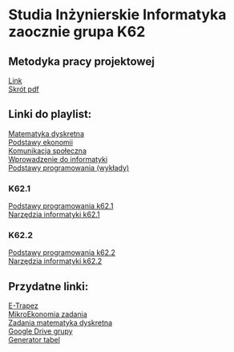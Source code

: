 # Studia Inżynierskie Informatyka zaocznie grupa K62

## Metodyka pracy projektowej 
[Link](https://www.youtube.com/watch?v=FxPeSfvr6kI)\
[Skrót pdf](https://drive.google.com/file/d/1GSoLuVZAFY45fX07p7kuLWoF6WvM8IUR/view?usp=sharing)

## Linki do playlist:
[Matematyka dyskretna](https://www.youtube.com/playlist?list=PLxJh4IIn0QjoxA0lcmLl0kIsIdMPY5vMb)\
[Podstawy ekonomii](https://www.youtube.com/playlist?list=PLxJh4IIn0QjrWYpCtBh6ZOAgsRyMMoLqR)\
[Komunikacja społeczna](https://www.youtube.com/playlist?list=PLxJh4IIn0QjoiOuPi6tbrpDEQftrr1DYU)\
[Wprowadzenie do informatyki](https://www.youtube.com/playlist?list=PLxJh4IIn0Qjr5uAQOWph2Uue47PfARHWh)\
[Podstawy programowania (wykłady)](https://www.youtube.com/playlist?list=PLxJh4IIn0QjqNenTAmZ6YPZlaGFO_qC8E)

### K62.1
[Podstawy programowania k62.1](https://www.youtube.com/playlist?list=PLxJh4IIn0Qjq3oiZhBZrcuCqOlMeFWkGp)\
[Narzędzia informatyki k62.1](https://www.youtube.com/playlist?list=PLxJh4IIn0QjqnVgWPiAEDzSdeaXkxKjjJ)

### K62.2
[Podstawy programowania k62.2](https://www.youtube.com/playlist?list=PLxJh4IIn0QjpRfj9P42TFfKoORMVIivgF)\
[Narzędzia informatyki k62.2](https://www.youtube.com/playlist?list=PLxJh4IIn0Qjofa9J1qMQDK87OWr-Pt_kB)



## Przydatne linki:

[E-Trapez](https://drive.google.com/drive/folders/1BQsuX3Dy3fVYFkeaWca4WIOEtkwEx89L)\
[MikroEkonomia zadania](https://l.messenger.com/l.php?u=https%3A%2F%2Fdrive.google.com%2Ffile%2Fd%2F1AdG7aAwZxYbKFo3y3XreX-Q_YYVG4MTS%2Fview%3Fusp%3Dsharing&h=AT15ok1GEm0uYIK4GUI5BdEUNsMKM9MyFUjq55aOVD0ZG9nEuj-iZLoFDnVxVokFAnUHQlf-uyTmE34yidq-4SsMzFMLgx3d7YdyN-4NsZD5vMKoJcK5Jjaxs045vl5je_luaQ)\
[Zadania matematyka dyskretna](https://inf.ug.edu.pl/~hanna/md/skrypt_okl_full.pdf?fbclid=IwAR3hQrmGZtJ26_GPpEj93BXJVYzus7M9XIIHKgct6e3lm_fYyPTBl0rbHUo)\
[Google Drive grupy](https://drive.google.com/drive/u/1/folders/1_YaUUs0wsGsuLAZtbRvUAtrLGgUqnsEm?usp=sharing)\
[Generator tabel](https://web.stanford.edu/class/cs103/tools/truth-table-tool/)

